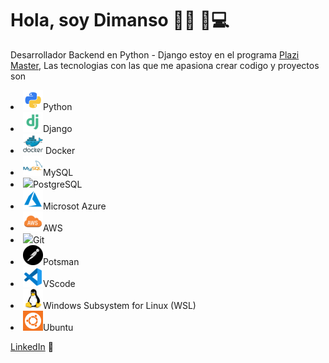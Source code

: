 # Hola, soy Dimanso 👋🏾 🏽‍💻

Desarrollador Backend en Python - Django estoy en el programa <a href="http://https://platzi.com/blog/conoce-que-es-platzi-master/">Plazi Master</a>, Las tecnologias con las que me apasiona crear codigo y proyectos son 
<li> <img src="https://raw.githubusercontent.com/Dimaps716/Dimaps716/master/python_18894.png">Python </li>
<li> <img src="https://raw.githubusercontent.com/Dimaps716/Dimaps716/master/file_type_django_icon_130645.png">Django</li>
 <li> <img src="https://raw.githubusercontent.com/Dimaps716/Dimaps716/master/docker_original_wordmark_logo_icon_146557.png"> Docker</li>
 <li> <img src="https://raw.githubusercontent.com/Dimaps716/Dimaps716/master/mysql_original_wordmark_logo_icon_146417.png">MySQL</li>
 <li> <img src="https://raw.githubusercontent.com/Dimaps716/Dimaps716/master/postgresql_original_wordmark_logo_icon_146392">PostgreSQL</li>
 <li> <img src="https://raw.githubusercontent.com/Dimaps716/Dimaps716/master/file_type_azure_icon_130731.png">Microsot Azure</li>
 <li> <img src="https://raw.githubusercontent.com/Dimaps716/Dimaps716/master/file_type_aws_icon_130732.png">AWS</li>
 <li> <img src="https://raw.githubusercontent.com/Dimaps716/Dimaps716/master/file_type_git_icon_130581.png">Git</li>
 <li> <img src="https://raw.githubusercontent.com/Dimaps716/Dimaps716/master/postman_logo_icon_144970.png">Potsman</li>
 <li><img src="https://raw.githubusercontent.com/Dimaps716/Dimaps716/master/file_type_vscode_icon_130084.png">VScode</li> 
 <li><img src="https://raw.githubusercontent.com/Dimaps716/Dimaps716/master/linux_original_logo_icon_146433.png">Windows Subsystem for Linux (WSL) </li>
 <li><img src="https://raw.githubusercontent.com/Dimaps716/Dimaps716/master/ubuntu_linux_2075.png">Ubuntu</li>



<a href="https://www.linkedin.com/in/dimanso-perez-6144081bb/">LinkedIn</a> 💼
